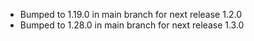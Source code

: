 - Bumped to 1.19.0 in main branch for next release 1.2.0
- Bumped to 1.28.0 in main branch for next release 1.3.0
